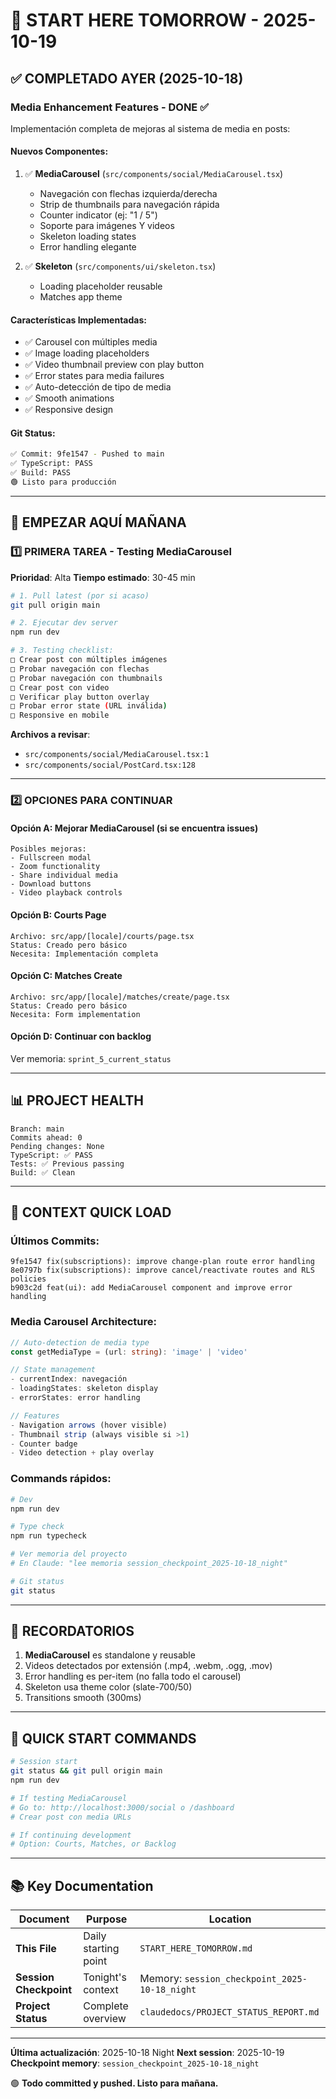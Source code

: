 # 🚀 START HERE TOMORROW - 2025-10-19

## ✅ COMPLETADO AYER (2025-10-18)

### Media Enhancement Features - DONE ✅
Implementación completa de mejoras al sistema de media en posts:

#### Nuevos Componentes:
1. ✅ **MediaCarousel** (`src/components/social/MediaCarousel.tsx`)
   - Navegación con flechas izquierda/derecha
   - Strip de thumbnails para navegación rápida
   - Counter indicator (ej: "1 / 5")
   - Soporte para imágenes Y videos
   - Skeleton loading states
   - Error handling elegante

2. ✅ **Skeleton** (`src/components/ui/skeleton.tsx`)
   - Loading placeholder reusable
   - Matches app theme

#### Características Implementadas:
- ✅ Carousel con múltiples media
- ✅ Image loading placeholders
- ✅ Video thumbnail preview con play button
- ✅ Error states para media failures
- ✅ Auto-detección de tipo de media
- ✅ Smooth animations
- ✅ Responsive design

#### Git Status:
```bash
✅ Commit: 9fe1547 - Pushed to main
✅ TypeScript: PASS
✅ Build: PASS
🟢 Listo para producción
```

---

## 🎯 EMPEZAR AQUÍ MAÑANA

### 1️⃣ PRIMERA TAREA - Testing MediaCarousel
**Prioridad**: Alta
**Tiempo estimado**: 30-45 min

```bash
# 1. Pull latest (por si acaso)
git pull origin main

# 2. Ejecutar dev server
npm run dev

# 3. Testing checklist:
□ Crear post con múltiples imágenes
□ Probar navegación con flechas
□ Probar navegación con thumbnails
□ Crear post con video
□ Verificar play button overlay
□ Probar error state (URL inválida)
□ Responsive en mobile
```

**Archivos a revisar**:
- `src/components/social/MediaCarousel.tsx:1`
- `src/components/social/PostCard.tsx:128`

---

### 2️⃣ OPCIONES PARA CONTINUAR

#### Opción A: Mejorar MediaCarousel (si se encuentra issues)
```
Posibles mejoras:
- Fullscreen modal
- Zoom functionality
- Share individual media
- Download buttons
- Video playback controls
```

#### Opción B: Courts Page
```
Archivo: src/app/[locale]/courts/page.tsx
Status: Creado pero básico
Necesita: Implementación completa
```

#### Opción C: Matches Create
```
Archivo: src/app/[locale]/matches/create/page.tsx
Status: Creado pero básico
Necesita: Form implementation
```

#### Opción D: Continuar con backlog
Ver memoria: `sprint_5_current_status`

---

## 📊 PROJECT HEALTH

```
Branch: main
Commits ahead: 0
Pending changes: None
TypeScript: ✅ PASS
Tests: ✅ Previous passing
Build: ✅ Clean
```

---

## 🧠 CONTEXT QUICK LOAD

### Últimos Commits:
```
9fe1547 fix(subscriptions): improve change-plan route error handling
8e0797b fix(subscriptions): improve cancel/reactivate routes and RLS policies
b903c2d feat(ui): add MediaCarousel component and improve error handling
```

### Media Carousel Architecture:
```typescript
// Auto-detection de media type
const getMediaType = (url: string): 'image' | 'video'

// State management
- currentIndex: navegación
- loadingStates: skeleton display
- errorStates: error handling

// Features
- Navigation arrows (hover visible)
- Thumbnail strip (always visible si >1)
- Counter badge
- Video detection + play overlay
```

### Commands rápidos:
```bash
# Dev
npm run dev

# Type check
npm run typecheck

# Ver memoria del proyecto
# En Claude: "lee memoria session_checkpoint_2025-10-18_night"

# Git status
git status
```

---

## 💭 RECORDATORIOS

1. **MediaCarousel** es standalone y reusable
2. Videos detectados por extensión (.mp4, .webm, .ogg, .mov)
3. Error handling es per-item (no falla todo el carousel)
4. Skeleton usa theme color (slate-700/50)
5. Transitions smooth (300ms)

---

## 🚀 QUICK START COMMANDS

```bash
# Session start
git status && git pull origin main
npm run dev

# If testing MediaCarousel
# Go to: http://localhost:3000/social o /dashboard
# Crear post con media URLs

# If continuing development
# Option: Courts, Matches, or Backlog
```

---

## 📚 Key Documentation

| Document | Purpose | Location |
|----------|---------|----------|
| **This File** | Daily starting point | `START_HERE_TOMORROW.md` |
| **Session Checkpoint** | Tonight's context | Memory: `session_checkpoint_2025-10-18_night` |
| **Project Status** | Complete overview | `claudedocs/PROJECT_STATUS_REPORT.md` |

---

**Última actualización**: 2025-10-18 Night
**Next session**: 2025-10-19
**Checkpoint memory**: `session_checkpoint_2025-10-18_night`

🟢 **Todo committed y pushed. Listo para mañana.**
